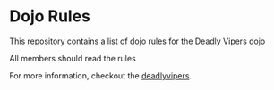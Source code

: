 Dojo Rules
==========

This repository contains a list of dojo rules for the Deadly Vipers dojo

All members should read the rules

For more information, checkout the [deadlyvipers](https://github.com/deadlyvipers).
